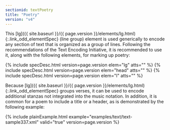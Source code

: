 ```yaml
---
sectionid: textPoetry
title: "Poetry"
version: "v4"
---
```




This [lg]({{ site.baseurl }}/{{ page.version }}/elements/lg.html){:.link_odd_elementSpec} (line group) element is used generically to encode any section
of text that is organized as a group of lines. Following the recommendations of the
Text
Encoding Initiative, it is recommended to use it, along with the following elements,
for
marking up poetry:



{% include specDesc.html version=page.version elem="lg" atts="" %}
{% include specDesc.html version=page.version elem="head" atts="" %}
{% include specDesc.html version=page.version elem="l" atts="" %}



Because [lg]({{ site.baseurl }}/{{ page.version }}/elements/lg.html){:.link_odd_elementSpec} groups verses, it can be used to encode additional stanzas
not integrated into the music notation. In addition, it is common for a poem to include
a
title or a header, as is demonstrated by the following example:


{% include plainExample.html example="examples/text/text-sample337.xml" valid="true" version=page.version %}


